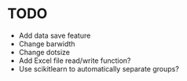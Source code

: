 TODO
====

- Add data save feature
- Change barwidth
- Change dotsize
- Add Excel file read/write function?
- Use scikitlearn to automatically separate groups?

